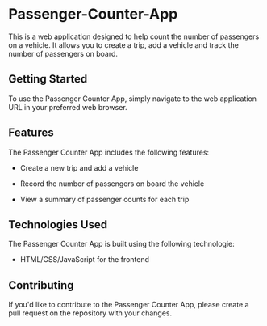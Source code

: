 # Passenger-Counter-App

This is a web application designed to help count the number of passengers on a vehicle. It allows you to create a trip, add a vehicle and track the number of passengers on board.

## Getting Started

To use the Passenger Counter App, simply navigate to the web application URL in your preferred web browser.

## Features

The Passenger Counter App includes the following features:

- Create a new trip and add a vehicle

- Record the number of passengers on board the vehicle

- View a summary of passenger counts for each trip

## Technologies Used

The Passenger Counter App is built using the following technologie:

- HTML/CSS/JavaScript for the frontend

## Contributing

If you'd like to contribute to the Passenger Counter App, please create a pull request on the repository with your changes.